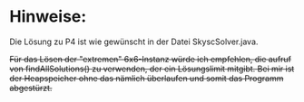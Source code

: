 # Hinweise:

Die Lösung zu P4 ist wie gewünscht in der Datei SkyscSolver.java.

~~Für das Lösen der "extremen" 6x6-Instanz würde ich empfehlen, die aufruf von
findAllSolutions() zu verwenden, der ein Lösungslimit mitgibt. Bei mir ist der
Heapspeicher ohne das nämlich überlaufen und somit das Programm abgestürzt.~~
